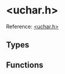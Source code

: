 # \<uchar.h\>

Reference: [\<uchar.h\>](https://en.cppreference.com/w/c/uchar)

## Types

## Functions

